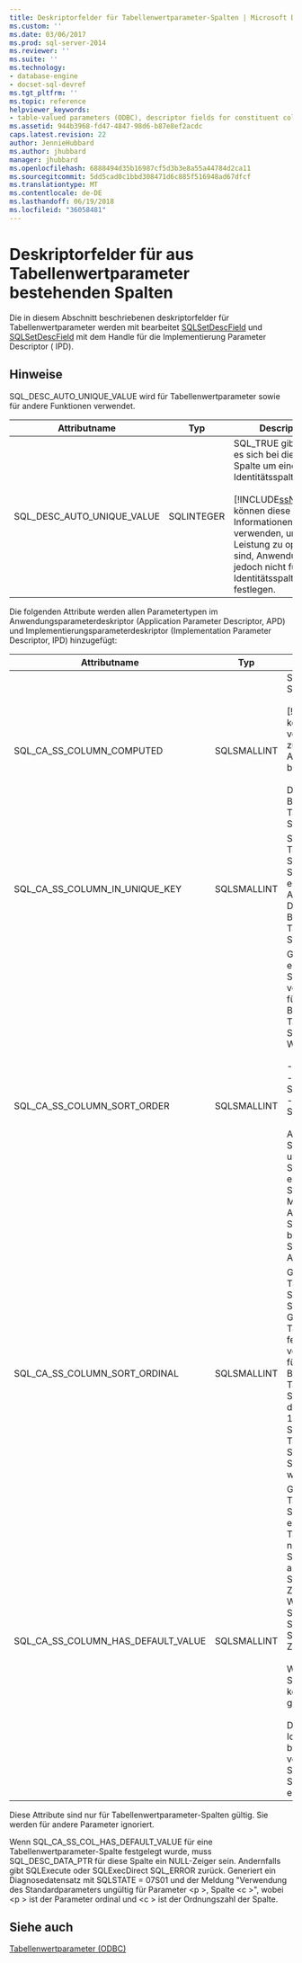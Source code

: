 ```yaml
---
title: Deskriptorfelder für Tabellenwertparameter-Spalten | Microsoft Docs
ms.custom: ''
ms.date: 03/06/2017
ms.prod: sql-server-2014
ms.reviewer: ''
ms.suite: ''
ms.technology:
- database-engine
- docset-sql-devref
ms.tgt_pltfrm: ''
ms.topic: reference
helpviewer_keywords:
- table-valued parameters (ODBC), descriptor fields for constituent columns
ms.assetid: 944b3968-fd47-4847-98d6-b87e8ef2acdc
caps.latest.revision: 22
author: JennieHubbard
ms.author: jhubbard
manager: jhubbard
ms.openlocfilehash: 6888494d35b16987cf5d3b3e8a55a44784d2ca11
ms.sourcegitcommit: 5dd5cad0c1bbd308471d6c885f516948ad67dfcf
ms.translationtype: MT
ms.contentlocale: de-DE
ms.lasthandoff: 06/19/2018
ms.locfileid: "36058481"
---
```

# <a name="descriptor-fields-for-table-valued-parameter-constituent-columns"></a>Deskriptorfelder für aus Tabellenwertparameter bestehenden Spalten
  Die in diesem Abschnitt beschriebenen deskriptorfelder für Tabellenwertparameter werden mit bearbeitet [SQLSetDescField](../native-client-odbc-api/sqlsetdescfield.md) und [SQLSetDescField](../native-client-odbc-api/sqlsetdescfield.md) mit dem Handle für die Implementierung Parameter Descriptor ( IPD).  
  
## <a name="remarks"></a>Hinweise  
 SQL_DESC_AUTO_UNIQUE_VALUE wird für Tabellenwertparameter sowie für andere Funktionen verwendet.  
  
|Attributname|Typ|Description|  
|--------------------|----------|-----------------|  
|SQL_DESC_AUTO_UNIQUE_VALUE|SQLINTEGER|SQL_TRUE gibt an, dass es sich bei dieser Spalte um eine Identitätsspalte handelt.<br /><br /> [!INCLUDE[ssNoVersion](../../includes/ssnoversion-md.md)] können diese Informationen verwenden, um die Leistung zu optimieren sind, Anwendungen jedoch nicht für Identitätsspalten festlegen.|  
  
 Die folgenden Attribute werden allen Parametertypen im Anwendungsparameterdeskriptor (Application Parameter Descriptor, APD) und Implementierungsparameterdeskriptor (Implementation Parameter Descriptor, IPD) hinzugefügt:  
  
|Attributname|Typ|Description|  
|--------------------|----------|-----------------|  
|SQL_CA_SS_COLUMN_COMPUTED|SQLSMALLINT|SQL_TRUE gibt an, dass diese Spalte berechnet wird.<br /><br /> [!INCLUDE[ssNoVersion](../../includes/ssnoversion-md.md)] können diese Informationen verwenden, um die Leistung zu optimieren sind, Anwendungen jedoch nicht für berechnete Spalten festlegen.<br /><br /> Dieses Attribut wird für Bindungen ignoriert, die keine Tabellenwertparameter-Spalten sind.|  
|SQL_CA_SS_COLUMN_IN_UNIQUE_KEY|SQLSMALLINT|SQL_TRUE gibt an, dass eine Tabellenwertparameter-Spalte zu einem eindeutigen Schlüssel gehört. Dies kann zu einer verbesserten Abfrageleistung führen. Dieses Attribut wird für Bindungen ignoriert, die keine Tabellenwertparameter-Spalten sind.|  
|SQL_CA_SS_COLUMN_SORT_ORDER|SQLSMALLINT|Gibt die Sortierreihenfolge einer Tabellenwertparameter-Spalte an. Dies kann zu einer verbesserten Abfrageleistung führen. Dieses Attribut wird für Bindungen ignoriert, die keine Tabellenwertparameter-Spalten sind. Die möglichen Werte sind folgende:<br /><br /> -SQL_SS_ASCENDING_ORDER<br />-SQL_SS_DESCENDING_ORDER<br />-SQL_SS_ORDER_UNSPECIFIED<br /><br /> Andere Werte als SQL_SS_ASCENDING_ORDER und SQL_SS_DESCENDING_ORDER erzeugen einen Fehler mit SQLSTATE HY024 und die Meldung 'Ungültiger Attributwert'. Sie werden als SQL_SS_ORDER_UNSPECIFIED behandelt. Dies ist der Standardwert für dieses Attribut.|  
|SQL_CA_SS_COLUMN_SORT_ORDINAL|SQLSMALLINT|Gibt die Ordnungszahl einer Tabellenwertparameter-Spalte in einer Gruppe von Spalten an, die die Gesamtreihenfolge für einen Tabellenwertparameter festlegt. Dies kann zu einer verbesserten Abfrageleistung führen. Dieses Attribut wird für Bindungen ignoriert, die keine Tabellenwertparameter-Spalten sind. Die Sortierung der Ordinalzahlen beginnt bei 1. Der Wert 0 ist der Standardwert und gibt eine Tabellenwertparameter-Spalte an, für die keine Spaltenreihenfolge angegeben wurde.|  
|SQL_CA_SS_COLUMN_HAS_DEFAULT_VALUE|SQLSMALLINT|Gibt an, ob alle Zeilen im Tabellenwertparameter den Standardwert für diese Spalte enthalten. Für Tabellenwertparameter ist es nicht möglich, den Standardwert auf Zeilenbasis auszuwählen. Der Wert SQL_FALSE gibt an, dass Zeilen nicht standardmäßige Werte enthalten. Dies ist die Standardeinstellung. Der Wert SQL_TRUE gibt an, dass diese Spalte Standardwerte für alle Zeilen enthält.<br /><br /> Wurde der Wert auf SQL_TRUE festgelegt, werden keine Daten an den Server gesendet.<br /><br /> Dieses Feld kann auch mit Identitätsspalten oder berechneten Spalten verwendet werden, wenn die Spaltenwerte nicht für die Serververarbeitung erforderlich sind.|  
  
 Diese Attribute sind nur für Tabellenwertparameter-Spalten gültig. Sie werden für andere Parameter ignoriert.  
  
 Wenn SQL_CA_SS_COL_HAS_DEFAULT_VALUE für eine Tabellenwertparameter-Spalte festgelegt wurde, muss SQL_DESC_DATA_PTR für diese Spalte ein NULL-Zeiger sein. Andernfalls gibt SQLExecute oder SQLExecDirect SQL_ERROR zurück. Generiert ein Diagnosedatensatz mit SQLSTATE = 07S01 und der Meldung "Verwendung des Standardparameters ungültig für Parameter \<p >, Spalte \<c >", wobei \<p > ist der Parameter ordinal und \<c > ist der Ordnungszahl der Spalte.  
  
## <a name="see-also"></a>Siehe auch  
 [Tabellenwertparameter &#40;ODBC&#41;](table-valued-parameters-odbc.md)  
  
  